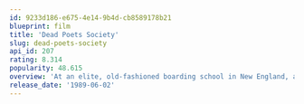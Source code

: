 ```yaml
---
id: 9233d186-e675-4e14-9b4d-cb8589178b21
blueprint: film
title: 'Dead Poets Society'
slug: dead-poets-society
api_id: 207
rating: 8.314
popularity: 48.615
overview: 'At an elite, old-fashioned boarding school in New England, a passionate English teacher inspires his students to rebel against convention and seize the potential of every day, courting the disdain of the stern headmaster.'
release_date: '1989-06-02'
---
```

